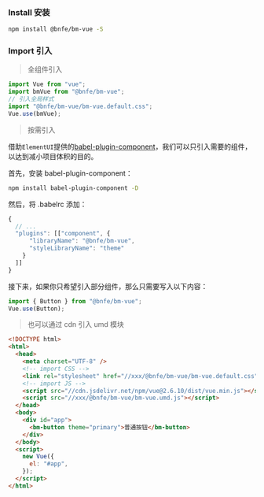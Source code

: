 ### Install 安装

```bash
npm install @bnfe/bm-vue -S
```

### Import 引入

> 全组件引入

```javascript
import Vue from "vue";
import bmVue from "@bnfe/bm-vue";
// 引入全局样式
import "@bnfe/bm-vue/bm-vue.default.css";
Vue.use(bmVue);
```

> 按需引入

借助`ElementUI`提供的[babel-plugin-component](https://github.com/ElementUI/babel-plugin-component)，我们可以只引入需要的组件，以达到减小项目体积的目的。

首先，安装 babel-plugin-component：

```bash
npm install babel-plugin-component -D
```

然后，将 .babelrc 添加：

```javascript
{
  // ...
  "plugins": [["component", {
      "libraryName": "@bnfe/bm-vue",
      "styleLibraryName": "theme"
    }
  ]]
}
```

接下来，如果你只希望引入部分组件，那么只需要写入以下内容：

```javascript
import { Button } from "@bnfe/bm-vue";
Vue.use(Button);
```

> 也可以通过 cdn 引入 umd 模块

```html
<!DOCTYPE html>
<html>
  <head>
    <meta charset="UTF-8" />
    <!-- import CSS -->
    <link rel="stylesheet" href="//xxx/@bnfe/bm-vue/bm-vue.default.css" />
    <!-- import JS -->
    <script src="//cdn.jsdelivr.net/npm/vue@2.6.10/dist/vue.min.js"></script>
    <script src="//xxx/@bnfe/bm-vue/bm-vue.umd.js"></script>
  </head>
  <body>
    <div id="app">
      <bm-button theme="primary">普通按钮</bm-button>
    </div>
  </body>
  <script>
    new Vue({
      el: "#app",
    });
  </script>
</html>
```
